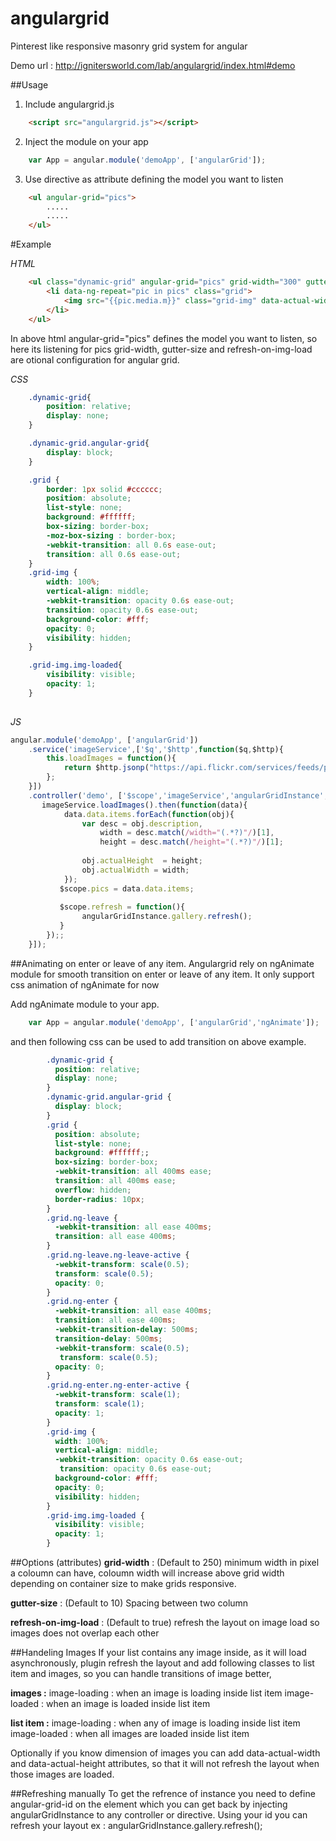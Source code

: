 angulargrid
===========

Pinterest like responsive masonry grid system for angular

Demo url : http://ignitersworld.com/lab/angulargrid/index.html#demo

##Usage
1. Include angulargrid.js
```html
    <script src="angulargrid.js"></script>
```

2. Inject the module on your app
```js
    var App = angular.module('demoApp', ['angularGrid']);
```

3. Use directive as attribute defining the model you want to listen
```html
    <ul angular-grid="pics">
        .....
        .....
    </ul>
```
#Example

*HTML*
```html
    <ul class="dynamic-grid" angular-grid="pics" grid-width="300" gutter-size="10" angular-grid-id="gallery" refresh-on-img-load="false" >
        <li data-ng-repeat="pic in pics" class="grid">
            <img src="{{pic.media.m}}" class="grid-img" data-actual-width = "{{pic.actualWidth}}"  data-actual-height="{{pic.actualHeight}}" />
        </li>
    </ul>
```

In above html angular-grid="pics" defines the model you want to listen, so here its listening for pics 
grid-width, gutter-size and refresh-on-img-load are otional configuration for angular grid.

*CSS*
```css    
    .dynamic-grid{
        position: relative;
        display: none;
    }

    .dynamic-grid.angular-grid{
        display: block;
    }

    .grid {
        border: 1px solid #cccccc;
        position: absolute;
        list-style: none;
        background: #ffffff;
        box-sizing: border-box;
        -moz-box-sizing : border-box;
        -webkit-transition: all 0.6s ease-out; 
        transition: all 0.6s ease-out; 
    }
    .grid-img {
        width: 100%;
        vertical-align: middle;
        -webkit-transition: opacity 0.6s ease-out;  
        transition: opacity 0.6s ease-out;
        background-color: #fff;
        opacity: 0; 
        visibility: hidden;
    }

    .grid-img.img-loaded{
        visibility: visible;
        opacity: 1;
    }
        
```

*JS*
```js
angular.module('demoApp', ['angularGrid'])
    .service('imageService',['$q','$http',function($q,$http){
        this.loadImages = function(){
            return $http.jsonp("https://api.flickr.com/services/feeds/photos_public.gne?format=json&jsoncallback=JSON_CALLBACK");
        };
    }])
    .controller('demo', ['$scope','imageService','angularGridInstance', function ($scope,imageService,angularGridInstance) {
       imageService.loadImages().then(function(data){
            data.data.items.forEach(function(obj){
                var desc = obj.description,
                    width = desc.match(/width="(.*?)"/)[1],
                    height = desc.match(/height="(.*?)"/)[1];
                
                obj.actualHeight  = height;
                obj.actualWidth = width;
            });
           $scope.pics = data.data.items;
           
           $scope.refresh = function(){
                angularGridInstance.gallery.refresh();
           }
        });;
    }]);
```
##Animating on enter or leave of any item.
Angulargrid rely on ngAnimate module for smooth transition on enter or leave of any item. It only support css animation of ngAnimate for now

Add ngAnimate module to your app.
```js
    var App = angular.module('demoApp', ['angularGrid','ngAnimate']);
```
and then following css can be used to add transition on above example.
```css
        .dynamic-grid {
          position: relative;
          display: none;
        }
        .dynamic-grid.angular-grid {
          display: block;
        }
        .grid {
          position: absolute;
          list-style: none;
          background: #ffffff;;
          box-sizing: border-box;
          -webkit-transition: all 400ms ease;
          transition: all 400ms ease;
          overflow: hidden;
          border-radius: 10px;
        }
        .grid.ng-leave {
          -webkit-transition: all ease 400ms;
          transition: all ease 400ms;
        }
        .grid.ng-leave.ng-leave-active {
          -webkit-transform: scale(0.5);
          transform: scale(0.5);
          opacity: 0;
        }
        .grid.ng-enter {
          -webkit-transition: all ease 400ms;
          transition: all ease 400ms;
          -webkit-transition-delay: 500ms;
          transition-delay: 500ms;
          -webkit-transform: scale(0.5);
           transform: scale(0.5);
          opacity: 0;
        }
        .grid.ng-enter.ng-enter-active {
          -webkit-transform: scale(1);
          transform: scale(1);
          opacity: 1;
        }
        .grid-img {
          width: 100%;
          vertical-align: middle;
          -webkit-transition: opacity 0.6s ease-out;
           transition: opacity 0.6s ease-out;
          background-color: #fff;
          opacity: 0;
          visibility: hidden;
        }
        .grid-img.img-loaded {
          visibility: visible;
          opacity: 1;
        }
```

##Options (attributes)
**grid-width** : (Default to 250) minimum width in pixel a coloumn can have, coloumn width will increase above grid width depending on container size to make grids responsive.

**gutter-size** : (Default to 10) Spacing between two column

**refresh-on-img-load** : (Default to true) refresh the layout on image load so images does not overlap each other 

##Handeling Images
If your list contains any image inside, as it will load asynchronously, plugin refresh the layout and add following classes to list item and images, so you can handle transitions of image better,

**images :** 
image-loading : when an image is loading inside list item
image-loaded : when an image is loaded inside list item

**list item :**
image-loading : when any of image is loading inside list item
image-loaded : when all images are loaded inside list item

Optionally if you know dimension of images you can add data-actual-width and data-actual-height attributes, so that it will not refresh the layout when those images are loaded.

##Refreshing manually
To get the refrence of instance you need to define angular-grid-id on the element which you can get back by injecting angularGridInstance to any controller or directive. 
Using your id you can refresh your layout ex : angularGridInstance.gallery.refresh();
